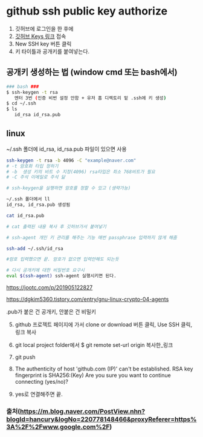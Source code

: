 # github ssh public key authorize

1. 깃허브에 로그인을 한 후에
2. [깃허브 Keys 링크](https://github.com/settings/keys "(SSH and GPG keys)") 접속
3. New SSH key 버튼 클릭
4. 키 타이틀과 공개키를 붙여넣는다.

## 공개키 생성하는 법 (window cmd 또는 bash에서)
```bash
### bash ###
$ ssh-keygen -t rsa
   엔터 3번 (인증 비번 설정 안함 + 유저 홈 디렉토리 밑 .ssh에 키 생성)
$ cd ~/.ssh
$ ls
   id_rsa id_rsa.pub
```

## linux

~/.ssh 폴더에 id_rsa, id_rsa.pub 파일이 있으면 사용

```bash
ssh-keygen -t rsa -b 4096 -C "example@naver.com"
# -t 암호화 타입 정하기
# -b  생성 키의 비트 수 지정(4096) rsa타입은 최소 768비트가 필요
# -C 주석 이메일로 주석 닮

# ssh-keygen을 실행하면 암호를 정할 수 있고 (생략가능)

~/.ssh 폴더에서 ll
id_rsa, id_rsa.pub 생성됨

cat id_rsa.pub

# cat 출력된 내용 복사 후 깃허브가서 붙여넣기

# ssh-agent 개인 키 관리를 해주는 기능 매번 passphrase 입력하지 않게 해줌

ssh-add ~/.ssh/id_rsa

#암호 입력했으면 끝. 암호가 없으면 입력안해도 되는듯

# 다시 공개키에 대한 비밀번호 요구시 
eval $(ssh-agent) ssh-agent 실행시키면 된다.

```

https://jootc.com/p/201905122827

https://dgkim5360.tistory.com/entry/gnu-linux-crypto-04-agents




.pub가 붙은 건 공개키, 안붙은 건 비밀키


5. github 프로젝트 페이지에 가서 clone or download 버튼 클릭, Use SSH 클릭, 링크 복사

6. git local project folder에서 $ git remote set-url origin 복사한_링크

7. git push

8. The authenticity of host 'github.com (IP)' can't be established. RSA key fingerprint is SHA256:(Key) Are you sure you want to continue connecting (yes/no)?

9. yes로 연결해주면 끝.

### 출처(https://m.blog.naver.com/PostView.nhn?blogId=hancury&logNo=220778148466&proxyReferer=https%3A%2F%2Fwww.google.com%2F)
